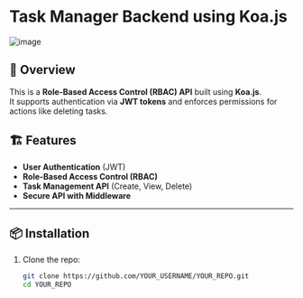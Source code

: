 # Task Manager Backend using Koa.js

![image](https://github.com/user-attachments/assets/18300ff0-1292-4b4f-94b0-97258f344075)


## 🚀 Overview
This is a **Role-Based Access Control (RBAC) API** built using **Koa.js**.  
It supports authentication via **JWT tokens** and enforces permissions for actions like deleting tasks.

## 🏗️ Features
- **User Authentication** (JWT)
- **Role-Based Access Control (RBAC)**
- **Task Management API** (Create, View, Delete)
- **Secure API with Middleware**

---

## 📦 Installation

1. Clone the repo:
   ```sh
   git clone https://github.com/YOUR_USERNAME/YOUR_REPO.git
   cd YOUR_REPO
